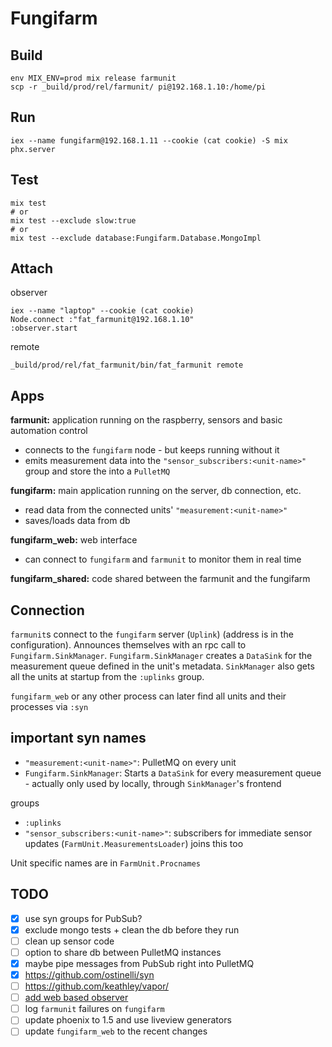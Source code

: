 # Fungifarm

## Build

```
env MIX_ENV=prod mix release farmunit
scp -r _build/prod/rel/farmunit/ pi@192.168.1.10:/home/pi
```

## Run

```
iex --name fungifarm@192.168.1.11 --cookie (cat cookie) -S mix phx.server
```

## Test

```
mix test
# or
mix test --exclude slow:true
# or
mix test --exclude database:Fungifarm.Database.MongoImpl
```

## Attach

observer

```
iex --name "laptop" --cookie (cat cookie)
Node.connect :"fat_farmunit@192.168.1.10"
:observer.start
```

remote

```
_build/prod/rel/fat_farmunit/bin/fat_farmunit remote
````

## Apps

**farmunit:** application running on the raspberry, sensors and basic automation control
 - connects to the `fungifarm` node - but keeps running without it
 - emits measurement data into the `"sensor_subscribers:<unit-name>"` group and store the into a `PulletMQ`

**fungifarm:** main application running on the server, db connection, etc.
 - read data from the connected units' `"measurement:<unit-name>"`
 - saves/loads data from db

**fungifarm_web:** web interface
 - can connect to `fungifarm` and `farmunit` to monitor them in real time

**fungifarm_shared:** code shared between the farmunit and the fungifarm

## Connection

`farmunit`s connect to the `fungifarm` server (`Uplink`) (address is in the configuration). Announces themselves with an rpc call to `Fungifarm.SinkManager`. `Fungifarm.SinkManager` creates a `DataSink` for the measurement queue defined in the unit's metadata. `SinkManager` also gets all the units at startup from the `:uplinks` group.

`fungifarm_web` or any other process can later find all units and their processes via `:syn`

## important syn names

 - `"measurement:<unit-name>"`: PulletMQ on every unit
 - `Fungifarm.SinkManager`: Starts a `DataSink` for every measurement queue - actually only used by locally, through `SinkManager`'s frontend

groups

 - `:uplinks`
 - `"sensor_subscribers:<unit-name>"`: subscribers for immediate sensor updates (`FarmUnit.MeasurementsLoader`) joins this too

Unit specific names are in `FarmUnit.Procnames`

## TODO

 - [x] use syn groups for PubSub?
 - [x] exclude mongo tests + clean the db before they run
 - [ ] clean up sensor code
 - [ ] option to share db between PulletMQ instances
 - [x] maybe pipe messages from PubSub right into PulletMQ
 - [x] https://github.com/ostinelli/syn
 - [ ] https://github.com/keathley/vapor/
 - [ ] [add web based observer](https://github.com/zorbash/observer_live)
 - [ ] log `farmunit` failures on `fungifarm`
 - [ ] update phoenix to 1.5 and use liveview generators
 - [ ] update `fungifarm_web` to the recent changes
